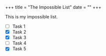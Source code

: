 +++
title = "The Impossible List"
date = ""
+++

This is my impossible list.  
-   [ ] Task 1
-   [X] Task 2
-   [X] Task 3
-   [ ] Task 4
-   [X] Task 5
